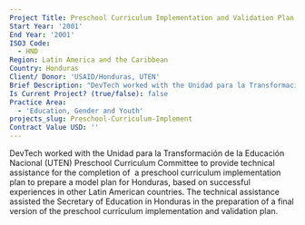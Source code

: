 ```yaml
---
Project Title: Preschool Curriculum Implementation and Validation Plan
Start Year: '2001'
End Year: '2001'
ISO3 Code:
  - HND
Region: Latin America and the Caribbean
Country: Honduras
Client/ Donor: 'USAID/Honduras, UTEN'
Brief Description: "DevTech worked with the Unidad para la Transformación de la Educación Nacional (UTEN) Preschool Curriculum Committee to provide technical assistance for the completion of \_a preschool curriculum implementation plan to prepare a model plan for Honduras, based on successful experiences in other Latin American countries. The technical assistance assisted the Secretary of Education in Honduras in the preparation of a final version of the preschool curriculum implementation and validation plan."
Is Current Project? (true/false): false
Practice Area:
  - 'Education, Gender and Youth'
projects_slug: Preschool-Curriculum-Implement
Contract Value USD: ''
---
```

DevTech worked with the Unidad para la Transformación de la Educación Nacional (UTEN) Preschool Curriculum Committee to provide technical assistance for the completion of  a preschool curriculum implementation plan to prepare a model plan for Honduras, based on successful experiences in other Latin American countries. The technical assistance assisted the Secretary of Education in Honduras in the preparation of a final version of the preschool curriculum implementation and validation plan.